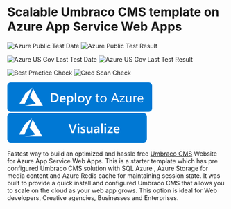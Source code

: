 # Scalable Umbraco CMS template on Azure App Service Web Apps

![Azure Public Test Date](https://azurequickstartsservice.blob.core.windows.net/badges/umbraco-cms-webapp-redis-cache/PublicLastTestDate.svg)
![Azure Public Test Result](https://azurequickstartsservice.blob.core.windows.net/badges/umbraco-cms-webapp-redis-cache/PublicDeployment.svg)

![Azure US Gov Last Test Date](https://azurequickstartsservice.blob.core.windows.net/badges/umbraco-cms-webapp-redis-cache/FairfaxLastTestDate.svg)
![Azure US Gov Last Test Result](https://azurequickstartsservice.blob.core.windows.net/badges/umbraco-cms-webapp-redis-cache/FairfaxDeployment.svg)

![Best Practice Check](https://azurequickstartsservice.blob.core.windows.net/badges/umbraco-cms-webapp-redis-cache/BestPracticeResult.svg)
![Cred Scan Check](https://azurequickstartsservice.blob.core.windows.net/badges/umbraco-cms-webapp-redis-cache/CredScanResult.svg)

[![Deploy To Azure](https://raw.githubusercontent.com/Azure/azure-quickstart-templates/master/1-CONTRIBUTION-GUIDE/images/deploytoazure.svg?sanitize=true)](https://portal.azure.com/#create/Microsoft.Template/uri/https%3A%2F%2Fraw.githubusercontent.com%2FAzure%2Fazure-quickstart-templates%2Fmaster%2Fumbraco-cms-webapp-redis-cache%2Fazuredeploy.json)
[![Visualize](https://raw.githubusercontent.com/Azure/azure-quickstart-templates/master/1-CONTRIBUTION-GUIDE/images/visualizebutton.svg?sanitize=true)](http://armviz.io/#/?load=https%3A%2F%2Fraw.githubusercontent.com%2FAzure%2Fazure-quickstart-templates%2Fmaster%2Fumbraco-cms-webapp-redis-cache%2Fazuredeploy.json)

Fastest way to build an optimized and hassle free
[Umbraco CMS](http://umbraco.org) Website for Azure App Service Web Apps. This
is a starter template which has pre configured Umbraco CMS solution with SQL
Azure , Azure Storage for media content and Azure Redis cache for maintaining
session state. It was built to provide a quick install and configured Umbraco
CMS that allows you to scale on the cloud as your web app grows. This option is
ideal for Web developers, Creative agencies, Businesses and Enterprises.
